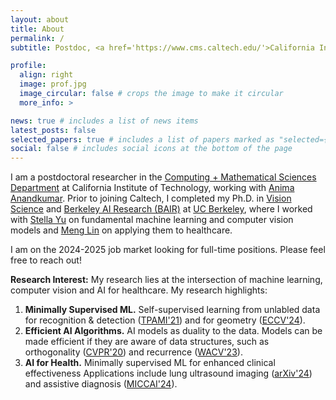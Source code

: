 ```yaml
---
layout: about
title: About
permalink: /
subtitle: Postdoc, <a href='https://www.cms.caltech.edu/'>California Institute of Technology</a> | peterw at caltech dot edu

profile:
  align: right
  image: prof.jpg
  image_circular: false # crops the image to make it circular
  more_info: >

news: true # includes a list of news items
latest_posts: false
selected_papers: true # includes a list of papers marked as "selected={true}"
social: false # includes social icons at the bottom of the page
---
```



I am a postdoctoral researcher in the [Computing + Mathematical Sciences Department](https://cms.caltech.edu/) at California Institute of Technology, working with [Anima Anandkumar](http://tensorlab.cms.caltech.edu/users/anima/). Prior to joining Caltech, I completed my Ph.D. in [Vision Science](https://vision.berkeley.edu/) and [Berkeley AI Research (BAIR)](https://bair.berkeley.edu/) at [UC Berkeley](https://www.berkeley.edu/), where I worked with [Stella Yu](https://web.eecs.umich.edu/~stellayu/) on fundamental machine learning and computer vision models and [Meng Lin](https://optometry.berkeley.edu/people/meng-lin/) on applying them to healthcare.

I am on the 2024-2025 job market looking for full-time positions. Please feel free to reach out!


**Research Interest:** My research lies at the intersection of machine learning, computer vision and AI for healthcare. My research highlights:
1. **Minimally Supervised ML.** Self-supervised learning from unlabled data for recognition & detection ([TPAMI'21](https://pwang.pw/spn.html)) and for geometry ([ECCV'24](https://pwang.pw/trajSSL)).
2. **Efficient AI Algorithms.** AI models as duality to the data. Models can be made efficient if they are aware of data structures, such as orthogonality ([CVPR'20](https://pwang.pw/ocnn.html)) and recurrence ([WACV'23](https://pwang.pw/rpg.html)).
3. **AI for Health.** Minimally supervised ML for enhanced clinical effectiveness Applications include lung ultrasound imaging ([arXiv'24](https://pwang.pw/lungNO/)) and assistive diagnosis ([MICCAI'24](https://danielchyeh.github.io/MDPipe/)).
